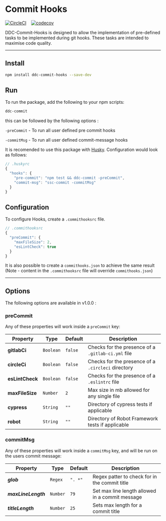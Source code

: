 # Commit Hooks

[![CircleCI](https://circleci.com/gh/lukebrobbs/commit-hooks.svg?style=svg)](https://circleci.com/gh/lukebrobbs/commit-hooks) &nbsp;&nbsp;&nbsp;[![codecov](https://codecov.io/gh/lukebrobbs/commit-hooks/branch/master/graph/badge.svg)](https://codecov.io/gh/lukebrobbs/commit-hooks)

DDC-Commit-Hooks is designed to allow the implementation of pre-defined tasks to be implemented during git hooks. These tasks are intended to maximise code quality.

---

## Install

```sh
npm install ddc-commit-hooks --save-dev
```

## Run

To run the package, add the following to your npm scripts:

```sh
ddc-commit
```

this can be followed by the following options :

`-preCommit` - To run all user defined pre commit hooks

`-commitMsg` - To run all user defined commit-message hooks

It is recomended to use this package with [Husky](https://github.com/typicode/husky). Configuration would look as follows:

```js
// .huskyrc
{
  "hooks": {
    "pre-commit": "npm test && ddc-commit -preCommit",
    "commit-msg": "ssc-commit -commitMsg"
  }
}
```

## Configuration

To configure Hooks, create a `.commithooksrc` file.

```js
// .commithooksrc
{
  "preCommit": {
    "maxFileSize": 2,
    "esLintCheck": true
  }
}
```

It is also possible to create a `commithooks.json` to achieve the same result (Note - content in the `.commithooksrc` file will override `commithooks.json`)

---

## Options

The following options are available in v1.0.0 :

### preCommit

Any of these properties will work inside a `preCommit` key:

| Property        | Type      | Default | Description                                        |
| --------------- | --------- | ------- | -------------------------------------------------- |
| **gitlabCi**    | `Boolean` | `false` | Checks for the presence of a `.gitlab-ci.yml` file |
| **circleCi**    | `Boolean` | `false` | Checks for the presence of a `.circleci` directory |
| **esLintCheck** | `Boolean` | `false` | Checks for the presence of a `.eslintrc` file      |
| **maxFileSize** | `Number`  | `2`     | Max size in mb allowed for any single file         |
| **cypress**     | `String`  | `""`    | Directory of cypress tests if applicable           |
| **robot**       | `String`  | `""`    | Directory of Robot Framework tests if applicable   |

### commitMsg

Any of these properties will work inside a `commitMsg` key, and will be run on the users commit message:

| Property            | Type     | Default | Description                                     |
| ------------------- | -------- | ------- | ----------------------------------------------- |
| **_glob_**          | `Regex`  | `". *"` | Regex patter to check for in the commit title   |
| **_maxLineLength_** | `Number` | `79`    | Set max line length allowed in a commit message |
| **_titleLength_**   | `Number` | `25`    | Sets max length for a commit title              |
